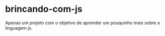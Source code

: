 # brincando-com-js
Apenas um projeto com o objetivo de aprender um pouquinho mais sobre a linguagem js.
